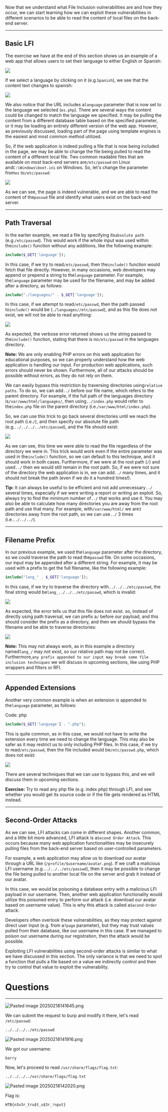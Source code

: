 ﻿Now that we understand what File Inclusion vulnerabilities are and how they occur, we can start learning how we can exploit these vulnerabilities in different scenarios to be able to read the content of local files on the back-end server.

---

## Basic LFI

The exercise we have at the end of this section shows us an example of a web app that allows users to set their language to either English or Spanish:

 ![](https://academy.hackthebox.com/storage/modules/23/basic_lfi_lang.png)

If we select a language by clicking on it (e.g.`Spanish`), we see that the content text changes to spanish:

 ![](https://academy.hackthebox.com/storage/modules/23/basic_lfi_es.png)

We also notice that the URL includes a`language` parameter that is now set to the language we selected (`es.php`). There are several ways the content could be changed to match the language we specified. It may be pulling the content from a different database table based on the specified parameter, or it may be loading an entirely different version of the web app. However, as previously discussed, loading part of the page using template engines is the easiest and most common method utilized.

So, if the web application is indeed pulling a file that is now being included in the page, we may be able to change the file being pulled to read the content of a different local file. Two common readable files that are available on most back-end servers are`/etc/passwd` on Linux and`C:\Windows\boot.ini` on Windows. So, let's change the parameter from`es` to`/etc/passwd`:

 ![](https://academy.hackthebox.com/storage/modules/23/basic_lfi_lang_passwd.png)

As we can see, the page is indeed vulnerable, and we are able to read the content of the`passwd` file and identify what users exist on the back-end server.

---

## Path Traversal

In the earlier example, we read a file by specifying its`absolute path` (e.g.`/etc/passwd`). This would work if the whole input was used within the`include()` function without any additions, like the following example:


```php
include($_GET['language']);
```

In this case, if we try to read`/etc/passwd`, then the`include()` function would fetch that file directly. However, in many occasions, web developers may append or prepend a string to the`language` parameter. For example, the`language` parameter may be used for the filename, and may be added after a directory, as follows:


```php
include("./languages/" . $_GET['language']);
```

In this case, if we attempt to read`/etc/passwd`, then the path passed to`include()` would be (`./languages//etc/passwd`), and as this file does not exist, we will not be able to read anything:

 ![](https://academy.hackthebox.com/storage/modules/23/traversal_passwd_failed.png)

As expected, the verbose error returned shows us the string passed to the`include()` function, stating that there is no`/etc/passwd` in the languages directory.

**Note:** We are only enabling PHP errors on this web application for educational purposes, so we can properly understand how the web application is handling our input. For production web applications, such errors should never be shown. Furthermore, all of our attacks should be possible without errors, as they do not rely on them.

We can easily bypass this restriction by traversing directories using`relative paths`. To do so, we can add`../` before our file name, which refers to the parent directory. For example, if the full path of the languages directory is`/var/www/html/languages/`, then using`../index.php` would refer to the`index.php` file on the parent directory (i.e.`/var/www/html/index.php`).

So, we can use this trick to go back several directories until we reach the root path (i.e.`/`), and then specify our absolute file path (e.g.`../../../../etc/passwd`), and the file should exist:

 ![](https://academy.hackthebox.com/storage/modules/23/traversal_passwd.png)

As we can see, this time we were able to read the file regardless of the directory we were in. This trick would work even if the entire parameter was used in the`include()` function, so we can default to this technique, and it should work in both cases. Furthermore, if we were at the root path (`/`) and used`../` then we would still remain in the root path. So, if we were not sure of the directory the web application is in, we can add`../` many times, and it should not break the path (even if we do it a hundred times!).

**Tip:** It can always be useful to be efficient and not add unnecessary`../` several times, especially if we were writing a report or writing an exploit. So, always try to find the minimum number of`../` that works and use it. You may also be able to calculate how many directories you are away from the root path and use that many. For example, with`/var/www/html/` we are`3` directories away from the root path, so we can use`../` 3 times (i.e.`../../../`).

---

## Filename Prefix

In our previous example, we used the`language` parameter after the directory, so we could traverse the path to read the`passwd` file. On some occasions, our input may be appended after a different string. For example, it may be used with a prefix to get the full filename, like the following example:

```php
include("lang_" . $_GET['language']);
```

In this case, if we try to traverse the directory with`../../../etc/passwd`, the final string would be`lang_../../../etc/passwd`, which is invalid:

 ![](https://academy.hackthebox.com/storage/modules/23/lfi_another_example1.png)

As expected, the error tells us that this file does not exist. so, instead of directly using path traversal, we can prefix a`/` before our payload, and this should consider the prefix as a directory, and then we should bypass the filename and be able to traverse directories:

 ![](https://academy.hackthebox.com/storage/modules/23/lfi_another_example_passwd1.png)

**Note:** This may not always work, as in this example a directory named`lang_/` may not exist, so our relative path may not be correct. Furthermore,`any prefix appended to our input may break some file inclusion techniques` we will discuss in upcoming sections, like using PHP wrappers and filters or RFI.

---

## Appended Extensions

Another very common example is when an extension is appended to the`language` parameter, as follows:

Code: php

```php
include($_GET['language'] . ".php");
```

This is quite common, as in this case, we would not have to write the extension every time we need to change the language. This may also be safer as it may restrict us to only including PHP files. In this case, if we try to read`/etc/passwd`, then the file included would be`/etc/passwd.php`, which does not exist:

 ![](https://academy.hackthebox.com/storage/modules/23/lfi_extension_failed.png)

There are several techniques that we can use to bypass this, and we will discuss them in upcoming sections.

**Exercise:** Try to read any php file (e.g. index.php) through LFI, and see whether you would get its source code or if the file gets rendered as HTML instead.

---

## Second-Order Attacks

As we can see, LFI attacks can come in different shapes. Another common, and a little bit more advanced, LFI attack is a`Second Order Attack`. This occurs because many web application functionalities may be insecurely pulling files from the back-end server based on user-controlled parameters.

For example, a web application may allow us to download our avatar through a URL like (`/profile/$username/avatar.png`). If we craft a malicious LFI username (e.g.`../../../etc/passwd`), then it may be possible to change the file being pulled to another local file on the server and grab it instead of our avatar.

In this case, we would be poisoning a database entry with a malicious LFI payload in our username. Then, another web application functionality would utilize this poisoned entry to perform our attack (i.e. download our avatar based on username value). This is why this attack is called a`Second-Order` attack.

Developers often overlook these vulnerabilities, as they may protect against direct user input (e.g. from a`?page` parameter), but they may trust values pulled from their database, like our username in this case. If we managed to poison our username during our registration, then the attack would be possible.

Exploiting LFI vulnerabilities using second-order attacks is similar to what we have discussed in this section. The only variance is that we need to spot a function that pulls a file based on a value we indirectly control and then try to control that value to exploit the vulnerability.

# Questions
---

![Pasted image 20250218141645.png](../../../../IMAGES/Pasted%20image%2020250218141645.png)

We can submit the request to burp and modify it there, let's read `/etc/passwd`:

```
../../../../etc/passwd
```

![Pasted image 20250218141916.png](../../../../IMAGES/Pasted%20image%2020250218141916.png)

We got our username:

```
barry
```

Now, let's proceed to read `/usr/share/flags/flag.txt`:

```
../../../../usr/share/flags/flag.txt
```

![Pasted image 20250218142020.png](../../../../IMAGES/Pasted%20image%2020250218142020.png)

Flag is:

```
HTB{n3v3r_tru$t_u$3r_!nput}
```

